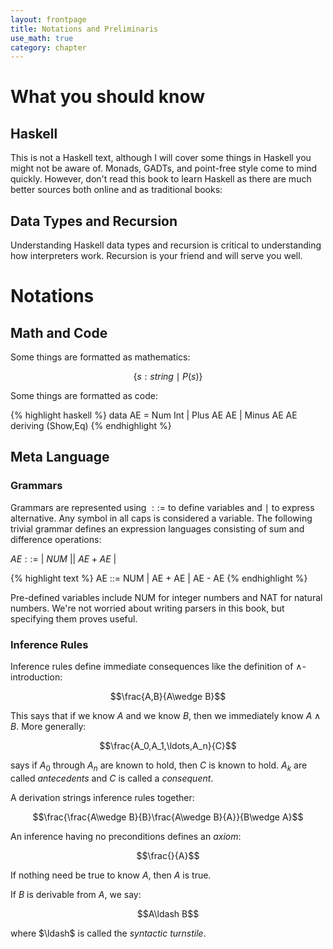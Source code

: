 ```yaml
---
layout: frontpage
title: Notations and Preliminaris
use_math: true
category: chapter
---
```

# What you should know

## Haskell

This is not a Haskell text, although I will cover some things in Haskell you might not be aware of.  Monads, GADTs, and point-free style come to mind quickly.  However, don't read this book to learn Haskell as there are much better sources both online and as traditional books:

## Data Types and Recursion

Understanding Haskell data types and recursion is critical to understanding how interpreters work.  Recursion is your friend and will serve you well.

# Notations

## Math and Code

Some things are formatted as mathematics:

$$\{s:string\mid P(s)\}$$

Some things are formatted as code:

{% highlight haskell %}
data AE = Num Int
        | Plus AE AE
        | Minus AE AE
          deriving (Show,Eq)
{% endhighlight %}

## Meta Language

### Grammars

Grammars are represented using $::=$ to define variables and $\mid$ to express alternative.  Any symbol in all caps is considered a variable.  The following trivial grammar defines an expression languages consisting of sum and difference operations:

$AE ::=$ | $NUM$ 
|| $AE + AE$ | 

{% highlight text %}
AE ::= NUM | AE + AE | AE - AE
{% endhighlight %}

Pre-defined variables include NUM for integer numbers and NAT for natural numbers.  We're not worried about writing parsers in this book, but specifying them proves useful.

### Inference Rules

Inference rules define immediate consequences like the definition of $\wedge$-introduction:

$$\frac{A,B}{A\wedge B}$$

This says that if we know $A$ and we know $B$, then we immediately know $A\wedge B$.  More generally:

$$\frac{A_0,A_1,\ldots,A_n}{C}$$

says if $A_0$ through $A_n$ are known to hold, then $C$ is known to hold.  $A_k$ are called _antecedents_ and $C$ is called a _consequent_.

A derivation strings inference rules together:

$$\frac{\frac{A\wedge B}{B}\frac{A\wedge B}{A}}{B\wedge A}$$

An inference having no preconditions defines an _axiom_:

$$\frac{}{A}$$

If nothing need be true to know $A$, then $A$ is true.

If $B$ is derivable from $A$, we say:

$$A\ldash B$$

where $\ldash$ is called the _syntactic turnstile_.
